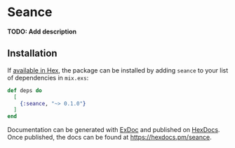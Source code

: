 # Seance

**TODO: Add description**

## Installation

If [available in Hex](https://hex.pm/docs/publish), the package can be installed
by adding `seance` to your list of dependencies in `mix.exs`:

```elixir
def deps do
  [
    {:seance, "~> 0.1.0"}
  ]
end
```

Documentation can be generated with [ExDoc](https://github.com/elixir-lang/ex_doc)
and published on [HexDocs](https://hexdocs.pm). Once published, the docs can
be found at <https://hexdocs.pm/seance>.


